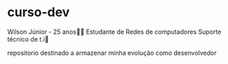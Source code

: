 # curso-dev
Wilson Júnior - 25 anos:no_good_man:
Estudante de Redes de computadores
Suporte técnico de t.i:wrench:

repositorio destinado a armazenar minha evolução como desenvolvedor
